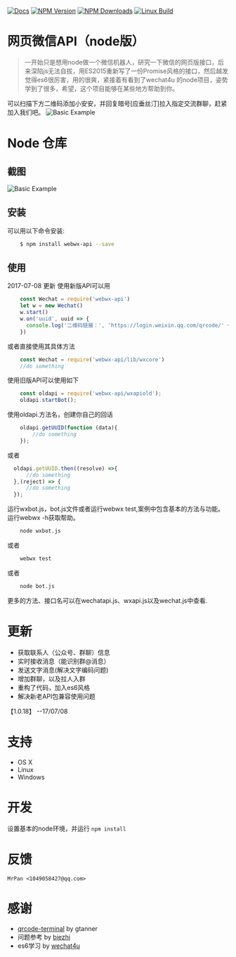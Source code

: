 [![Docs](https://img.shields.io/badge/Docs-English-blue.svg)](https://github.com/wslongchen/webwx-api/blob/master/Readme.md)
[![NPM Version][npm-image]][npm-url]
[![NPM Downloads][downloads-image]][downloads-url]
[![Linux Build][travis-img]][travis-url]
# 网页微信API（node版） 

> 一开始只是想用node做一个微信机器人，研究一下微信的网页版接口，后来深陷js无法自拔，用ES2015重新写了一份Promise风格的接口，然后越发觉得es6很厉害，用的很爽，紧接着有看到了wechat4u 的node项目，姿势学到了很多，希望，这个项目能够在某些地方帮助到你。

可以扫描下方二维码添加小安安，并回复暗号[应垂丝汀]拉入指定交流群聊，赶紧加入我们吧。
![Basic Example][qr-img]

# Node 仓库

## 截图
![Basic Example][example-img]

## 安装

可以用以下命令安装:
```bash
    $ npm install webwx-api --save
```

## 使用

2017-07-08 更新
使用新版API可以用
```js
    const Wechat = require('webwx-api')
    let w = new Wechat()
    w.start()
    w.on('uuid', uuid => {
      console.log('二维码链接：', 'https://login.weixin.qq.com/qrcode/' + uuid)
    })
```
或者直接使用其具体方法
```js
    const Wechat = require('webwx-api/lib/wxcore')
    //do something
```

使用旧版API可以使用如下
```js
    const oldapi = require('webwx-api/wxapiold');
    oldapi.startBot();
```

使用oldapi.方法名，创建你自己的回话
```js 
    oldapi.getUUID(function (data){
        //do something
    });
```
或者
```js
  oldapi.getUUID.then((resolve) =>{
      //do something
  },(reject) => {
      //do something
  });
```


运行wxbot.js，bot.js文件或者运行webwx test,案例中包含基本的方法与功能。运行webwx -h获取帮助。
```bash
	node wxbot.js
```
或者
```bash
	webwx test
```
或者
```bash
    node bot.js
```
更多的方法、接口名可以在wechatapi.js、wxapi.js以及wechat.js中查看.

# 更新

- 获取联系人（公众号、群聊）信息
- 实时接收消息（能识别群@消息）
- 发送文字消息(解决文字编码问题)
- 增加群聊，以及拉人入群
- 重构了代码，加入es6风格
- 解决新老API包兼容使用问题

【1.0.18】 --17/07/08

# 支持

- OS X
- Linux
- Windows

# 开发

设置基本的node环境，并运行 `npm install`


# 反馈

	MrPan <1049058427@qq.com>
	
# 感谢

- [qrcode-terminal] by gtanner 
- 问题参考 by [biezhi]
- es6学习 by [wechat4u]

[qrcode-terminal]: https://github.com/gtanner/qrcode-terminal
[biezhi]: https://github.com/biezhi/wechat-robot
[example-img]: https://github.com/wslongchen/webwx-api/blob/master/screenshot.png
[qr-img]: https://github.com/wslongchen/webwechat_api/blob/master/qr.JPG
[readme-en]: https://github.com/wslongchen/webwx-api/blob/master/README.md
[npm-image]: https://img.shields.io/npm/v/webwx-api.svg
[npm-url]: https://npmjs.org/package/webwx-api
[downloads-image]: https://img.shields.io/npm/dm/webwx-api.svg
[downloads-url]: https://npmjs.org/package/webwx-api
[travis-img]: https://travis-ci.org/wslongchen/webwx-api.svg?branch=master
[travis-url]: https://travis-ci.org/wslongchen/webwx-api
[wechat4u]: https://github.com/nodeWechat